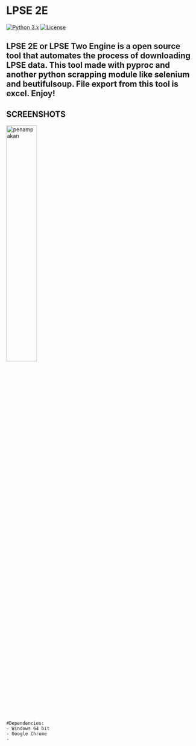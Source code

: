 # LPSE 2E

[![Python 3.x](https://img.shields.io/badge/python-3.x-yellow.svg)](https://www.python.org/)
[![License](https://img.shields.io/badge/license-MIT-red.svg)](https://raw.githubusercontent.com/seimpairiyun/LPSE-E2/master/LICENSE) 


LPSE 2E or LPSE Two Engine is a open source tool that automates the process of downloading LPSE data. This tool made with pyproc and another python scrapping module like selenium and beutifulsoup. File export from this tool is excel. Enjoy!
----


## SCREENSHOTS
<img src="https://i.ibb.co/rFgdqDh/LPSE-2E.png" width="40%"  alt="penampakan">

```
#Dependencies: 
- Windows 64 bit
- Google Chrome 
- 
```
